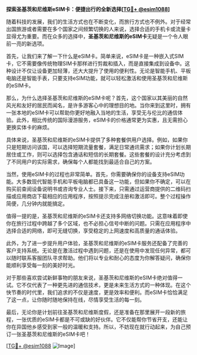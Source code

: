 **探索圣基茨和尼维斯eSIM卡：便捷出行的全新选择[[TG💪+ @esim1088](https://t.me/s/esim1088)]**

随着科技的发展，我们的生活方式也在不断变化，而旅行方式也不例外。对于经常出国旅游或者需要在多个国家之间频繁切换的人来说，选择合适的手机卡或流量卡显得尤为重要。而在众多的选择中，**圣基茨和尼维斯的eSIM卡**无疑是一个令人眼前一亮的新选项。

首先，让我们来了解一下什么是eSIM卡。简单来说，eSIM卡是一种嵌入式SIM卡，它不需要像传统物理SIM卡那样进行剪裁和插入，而是直接集成到设备中。这种设计不仅让设备更加轻薄，还大大提升了使用的便利性。无论是智能手机、平板电脑还是智能手表，只要支持eSIM功能，就可以轻松激活和使用圣基茨和尼维斯的eSIM卡。

那么，为什么选择圣基茨和尼维斯的eSIM卡呢？首先，这个国家以其美丽的自然风光和友好的居民而闻名，是许多游客心中的理想目的地。当你来到这里时，拥有一张本地的eSIM卡可以帮助你更好地融入当地的生活，享受无与伦比的通信体验。此外，相比传统的国际漫游服务，eSIM卡的价格通常更为实惠，且无需担心更换实体卡的麻烦。

具体来说，圣基茨和尼维斯的eSIM卡提供了多种套餐供用户选择。例如，如果你只是短期访问该国，可以选择短期流量套餐，满足日常通讯需求；如果你计划长期居住或工作，则可以选择包含通话和短信的长期套餐。这些套餐的设计充分考虑到了不同用户的实际需求，确保每个人都能找到最适合自己的方案。

当然，使用eSIM卡的过程也非常简单。首先，你需要确保你的设备支持eSIM功能。大多数现代智能手机和平板电脑都已具备这一功能，但如果你不确定，可以在购买前查阅设备说明书或咨询专业人士。接下来，只需通过运营商提供的二维码扫描或应用商店下载相应的应用程序，按照提示完成注册和激活即可。整个过程操作简便，几分钟内就能搞定。

值得一提的是，圣基茨和尼维斯的eSIM卡还支持多网络切换功能。这意味着即使你在旅行过程中跨越了多个区域，也不必担心信号中断的问题。只需在应用程序中选择合适的网络，即可无缝切换，享受稳定的上网速度和高质量的通话体验。

此外，为了进一步提升用户体验，圣基茨和尼维斯的eSIM卡服务还配备了完善的客户支持系统。无论是在激活过程中遇到问题，还是在使用中发现任何异常，都可以随时联系客服团队寻求帮助。他们将以专业和耐心的态度为你解答疑问，确保你能顺利享受每一刻的美好时光。

对于那些喜欢尝试新鲜事物的朋友来说，圣基茨和尼维斯的eSIM卡绝对值得一试。它不仅代表了一种更先进的通信技术，更是未来生活方式的一种体现。在这个快节奏的时代里，我们追求的不仅是速度，更是效率和便利。而eSIM卡恰恰满足了这一点，让你随时随地保持在线，尽情享受生活的每一刻。

最后，无论你是计划前往圣基茨和尼维斯度假，还是准备在那里展开一段新的旅程，一张优质的eSIM卡都是不可或缺的好伙伴。它不仅能帮你节省开支，还能让你在异国他乡感受到家一般的温暖和支持。所以，不妨现在就行动起来，为自己预订一张圣基茨和尼维斯的eSIM卡吧！

[[TG💪+ @esim1088](https://t.me/s/esim1088) ![Image](https://i.postimg.cc/4NQfJmqS/Snipaste-2025-05-13-00-14-12.png)]